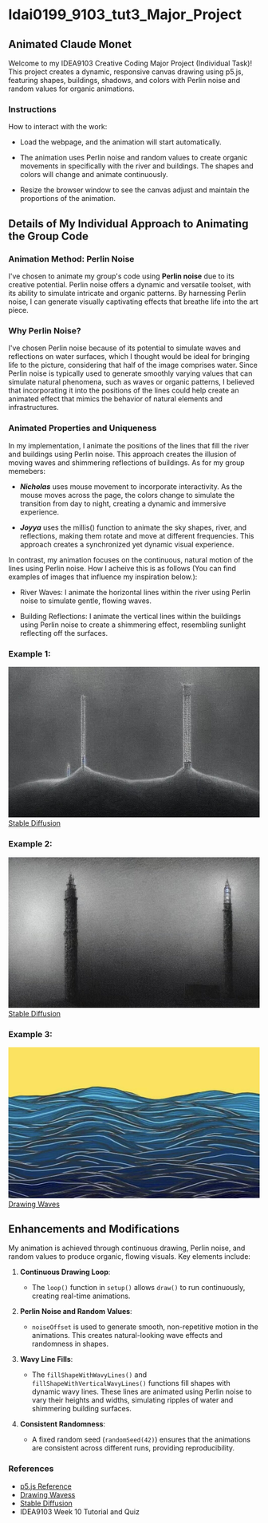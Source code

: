 # ldai0199_9103_tut3_Major_Project


## Animated Claude Monet
Welcome to my IDEA9103 Creative Coding Major Project (Individual Task)! This project creates a dynamic, responsive canvas drawing using p5.js, featuring shapes, buildings, shadows, and colors with Perlin noise and random values for organic animations.

### **Instructions**
How to interact with the work:

- Load the webpage, and the animation will start automatically.


- The animation uses Perlin noise and random values to create organic movements in specifically with the river and buildings.
The shapes and colors will change and animate continuously.

- Resize the browser window to see the canvas adjust and maintain the proportions of the animation.


## Details of My Individual Approach to Animating the Group Code
### Animation Method: Perlin Noise
I've chosen to animate my group's code using **Perlin noise** due to its creative potential. Perlin noise offers a dynamic and versatile toolset, with its ability to simulate intricate and organic patterns. By harnessing Perlin noise, I can generate visually captivating effects that breathe life into the art piece.

### Why Perlin Noise?
I've chosen Perlin noise because of its potential to simulate waves and reflections on water surfaces, which I thought would be ideal for bringing life to the picture, considering that half of the image comprises water. Since Perlin noise is typically used to generate smoothly varying values that can simulate natural phenomena, such as waves or organic patterns, I believed that incorporating it into the positions of the lines could help create an animated effect that mimics the behavior of natural elements and infrastructures. 

### Animated Properties and Uniqueness
In my implementation, I animate the positions of the lines that fill the river and buildings using Perlin noise. This approach creates the illusion of moving waves and shimmering reflections of buildings. As for my group memebers:

- ***Nicholas*** uses mouse movement to incorporate interactivity. As the mouse moves across the page, the colors change to simulate the transition from day to night, creating a dynamic and immersive experience.

- ***Joyya*** uses the millis() function to animate the sky shapes, river, and reflections, making them rotate and move at different frequencies. This approach creates a synchronized yet dynamic visual experience.

In contrast, my animation focuses on the continuous, natural motion of the lines using Perlin noise. How I acheive this is as follows (You can find examples of images that influence my inspiration below.):

- River Waves: I animate the horizontal lines within the river using Perlin noise to simulate gentle, flowing waves.
 
- Building Reflections: I animate the vertical lines within the buildings using Perlin noise to create a shimmering effect, resembling sunlight reflecting off the surfaces. 
  


### Example 1:
![High Quality Image 1](Images/Example_1.jpg) 
[Stable Diffusion](https://www.prompthunt.com/prompt/cl8j88jm916821tdqyprk1hos2?selectedAsset=cl8j88k3217176tdqyfnrvmu21)

### Example 2:
![High Quality Image 2](Images/Example_2.jpg)
[Stable Diffusion](https://www.prompthunt.com/prompt/cl8j88jm916821tdqyprk1hos2?selectedAsset=cl8j88k3217176tdqyfnrvmu21)
### Example 3:
![High Quality Image 3](Images/Example_3.jpg) 
[Drawing Waves](https://medium.com/@yanhann10/drawing-waves-with-p5-js-444f447bdc39)

## Enhancements and Modifications

My animation is achieved through continuous drawing, Perlin noise, and random values to produce organic, flowing visuals. Key elements include:

1. **Continuous Drawing Loop**:
   - The `loop()` function in `setup()` allows `draw()` to run continuously, creating real-time animations.

2. **Perlin Noise and Random Values**:
   - `noiseOffset` is used to generate smooth, non-repetitive motion in the animations. This creates natural-looking wave effects and randomness in shapes.

3. **Wavy Line Fills**:
   - The `fillShapeWithWavyLines()` and `fillShapeWithVerticalWavyLines()` functions fill shapes with dynamic wavy lines. These lines are animated using Perlin noise to vary their heights and widths, simulating ripples of water and shimmering building surfaces.

4. **Consistent Randomness**:
   - A fixed random seed (`randomSeed(42)`) ensures that the animations are consistent across different runs, providing reproducibility.

### References

- [p5.js Reference](https://p5js.org/reference/#/p5/noise)
- [Drawing Wavess](https://medium.com/@yanhann10/drawing-waves-with-p5-js-444f447bdc39)
- [Stable Diffusion](https://www.prompthunt.com/prompt/cl8j88jm916821tdqyprk1hos2?selectedAsset=cl8j88k3217176tdqyfnrvmu21)
- IDEA9103 Week 10 Tutorial and Quiz






